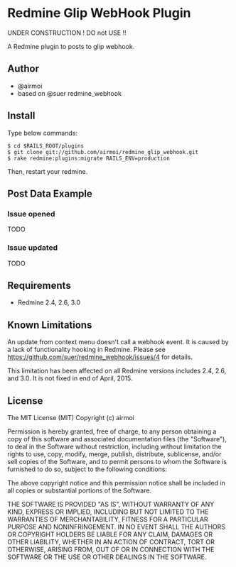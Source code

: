 Redmine Glip WebHook Plugin
======================

UNDER CONSTRUCTION !
DO not USE !!

A Redmine plugin to posts to glip webhook.

Author
------------------------------
* @airmoi
* based on @suer redmine_webhook

Install
------------------------------
Type below commands:

    $ cd $RAILS_ROOT/plugins
    $ git clone git://github.com/airmoi/redmine_glip_webhook.git
    $ rake redmine:plugins:migrate RAILS_ENV=production

Then, restart your redmine.

Post Data Example
------------------------------

### Issue opened
TODO
   

### Issue updated
TODO

Requirements
------------------------------
* Redmine 2.4, 2.6, 3.0


Known Limitations
------------------------------

An update from context menu doesn't call a webhook event.
It is caused by a lack of functionality hooking in Redmine.
Please see https://github.com/suer/redmine_webhook/issues/4 for details.

This limitation has been affected on all Redmine versions includes 2.4, 2.6,
and 3.0. It is not fixed in end of April, 2015.


License
------------------------------
The MIT License (MIT)
Copyright (c) airmoi

Permission is hereby granted, free of charge, to any person obtaining a copy of this software and associated documentation files (the "Software"), to deal in the Software without restriction, including without limitation the rights to use, copy, modify, merge, publish, distribute, sublicense, and/or sell copies of the Software, and to permit persons to whom the Software is furnished to do so, subject to the following conditions:

The above copyright notice and this permission notice shall be included in all copies or substantial portions of the Software.

THE SOFTWARE IS PROVIDED "AS IS", WITHOUT WARRANTY OF ANY KIND, EXPRESS OR IMPLIED, INCLUDING BUT NOT LIMITED TO THE WARRANTIES OF MERCHANTABILITY, FITNESS FOR A PARTICULAR PURPOSE AND NONINFRINGEMENT. IN NO EVENT SHALL THE AUTHORS OR COPYRIGHT HOLDERS BE LIABLE FOR ANY CLAIM, DAMAGES OR OTHER LIABILITY, WHETHER IN AN ACTION OF CONTRACT, TORT OR OTHERWISE, ARISING FROM, OUT OF OR IN CONNECTION WITH THE SOFTWARE OR THE USE OR OTHER DEALINGS IN THE SOFTWARE.

